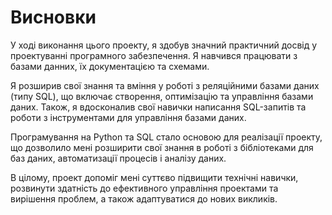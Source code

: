 # Висновки
У ході виконання цього проекту, я здобув значний практичний досвід у проектуванні програмного забезпечення. Я навчився працювати з базами данних, їх документацією та схемами.

Я розширив свої знання та вміння у роботі з реляційними базами даних (типу SQL), що включає створення, оптимізацію та управління базами даних. Також, я вдосконалив свої навички написання SQL-запитів та роботи з інструментами для управління базами даних.

Програмування на Python та SQL стало основою для реалізації проекту, що дозволило мені розширити свої знання в роботі з бібліотеками для баз даних, автоматизації процесів і аналізу даних.

В цілому, проект допоміг мені суттєво підвищити технічні навички, розвинути здатність до ефективного управління проектами та вирішення проблем, а також адаптуватися до нових викликів.
